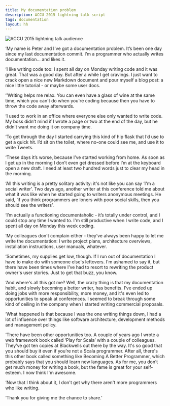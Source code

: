 ```yaml
---
title: My documentation problem
description: ACCU 2015 lightning talk script
tags: documentation
layout: hh
---
```


![ACCU 2015 lightning talk audience](accu2015-lightning.jpg)

‘My name is Peter and I've got a documentation problem. It’s been one day since my last documentation commit. I’m a programmer who actually writes documentation… and likes it.

‘I like writing code too: I spent all day on Monday writing code and it was great. That was a good day. But after a while I get cravings. I just want to crack open a nice new Markdown document and pour myself a blog post: a nice little tutorial - or maybe some user docs.

‘‘Writing helps me relax. You can even have a glass of wine at the same time, which you can't do when you're coding because then you have to throw the code away afterwards.

‘I used to work in an office where everyone else only wanted to write code. My boss didn’t mind if I wrote a page or two at the end of the day, but he didn’t want me doing it on company time.

‘To get through the day I started carrying this kind of hip flask that I’d use to get a quick hit. I’d sit on the toilet, where no-one could see me, and use it to write Tweets.

‘These days it’s worse, because I’ve started working from home. As soon as I get up in the morning I don’t even get dressed before I’m at the keyboard open a new draft. I need at least two hundred words just to clear my head in the morning.

‘All this writing is a pretty solitary activity: it's not like you can say ‘I'm a social writer’. Two days ago, another writer at this conference told me about what it was like when he started going to writers anonymous meetings. He said, ‘if you think programmers are loners with poor social skills, then you should see the writers’.

‘I’m actually a functioning documentaholic - it’s totally under control, and I could stop any time I wanted to. I'm still productive when I write code, and I spent all day on Monday this week coding.

‘My colleagues don't complain either - they’ve always been happy to let me write the documentation: I write project plans, architecture overviews, installation instructions, user manuals, whatever.

‘Sometimes, my supplies get low, though. If I run out of documentation I have to make do with someone else's leftovers. I'm ashamed to say it, but there have been times where I’ve had to resort to rewriting the product owner's user stories. Just to get that buzz, you know.

‘And where's all this got me? Well, the crazy thing is that my documentation habit, and slowly becoming a better writer, has benefits. I’ve ended up doing jobs with more responsibility, more money, and it's even led to opportunities to speak at conferences. I seemed to break through some kind of ceiling in the company when I started writing commercial proposals.

‘What happened is that because I was the one writing things down, I had a lot of influence over things like software architecture, development methods and management policy.

‘There have been other opportunities too. A couple of years ago I wrote a web framework book called ‘Play for Scala’ with a couple of colleagues. They’ve got ten copies at Blackwells out there by the way. It's so good that you should buy it even if you’re not a Scala programmer. After all, there's this other book called something like Becoming A Better Programmer, which probably says that you should learn new languages. As for me, you don’t get much money for writing a book, but the fame is great for your self-esteem. I now think I'm awesome.

‘Now that I think about it, I don't get why there aren't more programmers who like writing.

‘Thank you for giving me the chance to share.’
